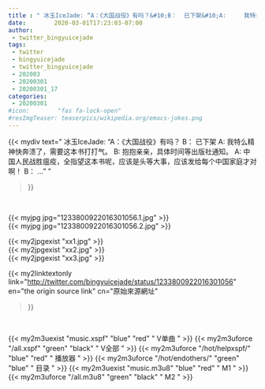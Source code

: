 ```yaml
---
title : " 冰玉IceJade: “A：《大国战役》有吗？&#10;B：  已下架&#10;A:     我特么精神快奔溃了，需要这本书打打气。&#10;B:      抱抱亲亲，具体时间等出版社通知。&#10;A:     中国人民战胜瘟疫，全指望这本书呢，应该是头等大事，应该发给每个中国家庭才对啊！&#10;B：   ...”  "
date:        2020-03-01T17:23:03-07:00
author:
 - twitter_bingyuicejade
tags:
 - twitter
 - bingyuicejade
 - twitter_bingyuicejade
 - 202003
 - 20200301
 - 20200301_17
categories:
 - 20200301
#icon:        "fas fa-lock-open"
#resImgTeaser: teaserpics/wikipedia.org/emacs-jokes.png
---
```


{{< mydiv text=" 冰玉IceJade: “A：《大国战役》有吗？&#10;B：  已下架&#10;A:     我特么精神快奔溃了，需要这本书打打气。&#10;B:      抱抱亲亲，具体时间等出版社通知。&#10;A:     中国人民战胜瘟疫，全指望这本书呢，应该是头等大事，应该发给每个中国家庭才对啊！&#10;B：   ...”  "
>}}
<br>


 {{< myjpg jpg="1233800922016301056.1.jpg" >}}<br>  {{< myjpg jpg="1233800922016301056.2.jpg" >}}<br> 

{{< my2jpgexist "xx1.jpg" >}}<br>
{{< my2jpgexist "xx2.jpg" >}}<br>
{{< my2jpgexist "xx3.jpg" >}}<br>


{{< my2linktextonly link="http://twitter.com/bingyuicejade/status/1233800922016301056"
en="the origin source link" cn="原始來源網址"
>}}


<br>

{{< my2m3uexist "music.xspf"        "blue"   "red"    " V单曲 " >}} {{< my2m3uforce "/all.xspf"         "green"  "black"  " V全部 " >}} {{< my2m3uforce "/hot/helpxspf/"    "blue"   "red"    " 播放器 " >}} {{< my2m3uforce "/hot/endothers/"   "green"  "blue"   " 目录 " >}} {{< my2m3uexist "music.m3u8"        "blue"   "red"    " M1 " >}} {{< my2m3uforce "/all.m3u8"         "green"  "black"  " M2 " >}} 
